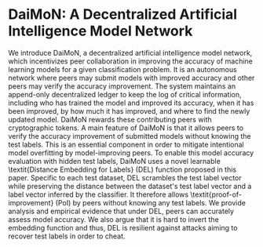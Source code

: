 # DaiMoN: A Decentralized Artificial Intelligence Model Network

We introduce DaiMoN, a decentralized artificial intelligence model network, which incentivizes peer collaboration in improving the accuracy of machine learning models for a given classification problem. It is an autonomous network where peers may submit models with improved accuracy and other peers may verify the accuracy improvement. The system maintains an append-only decentralized ledger to keep the log of critical information, including who has trained the model and improved its accuracy, when it has been improved, by how much it has improved, and where to find the newly updated model. DaiMoN rewards these contributing peers with cryptographic tokens. A main feature of DaiMoN is that it allows peers to verify the accuracy improvement of submitted models without knowing the test labels. This is an essential component in order to mitigate intentional model overfitting by model-improving peers. To enable this model accuracy evaluation with hidden test labels, DaiMoN uses a novel learnable \textit{Distance Embedding for Labels} (DEL) function proposed in this paper. Specific to each test dataset, DEL scrambles the test label vector while preserving the distance between the dataset's test label vector and a label vector inferred by the classifier. It therefore allows \textit{proof-of-improvement} (PoI) by peers without knowing any test labels. We provide analysis and empirical evidence that under DEL, peers can accurately assess model accuracy. We also argue that it is hard to invert the embedding function and thus, DEL is resilient against attacks aiming to recover test labels in order to cheat.
